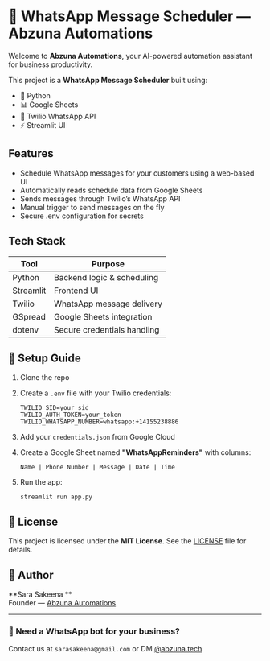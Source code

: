 # 💬 WhatsApp Message Scheduler — Abzuna Automations

Welcome to **Abzuna Automations**, your AI-powered automation assistant for business productivity.

This project is a **WhatsApp Message Scheduler** built using:
- 🐍 Python
- 📊 Google Sheets
- 💬 Twilio WhatsApp API
- ⚡ Streamlit UI

##  Features

- Schedule WhatsApp messages for your customers using a web-based UI
- Automatically reads schedule data from Google Sheets
- Sends messages through Twilio’s WhatsApp API
- Manual trigger to send messages on the fly
- Secure .env configuration for secrets

## Tech Stack

| Tool      | Purpose                      |
|-----------|------------------------------|
| Python    | Backend logic & scheduling   |
| Streamlit | Frontend UI                  |
| Twilio    | WhatsApp message delivery    |
| GSpread   | Google Sheets integration    |
| dotenv    | Secure credentials handling  |


## 🔐 Setup Guide

1. Clone the repo
2. Create a `.env` file with your Twilio credentials:
    ```
    TWILIO_SID=your_sid
    TWILIO_AUTH_TOKEN=your_token
    TWILIO_WHATSAPP_NUMBER=whatsapp:+14155238886
    ```

3. Add your `credentials.json` from Google Cloud
4. Create a Google Sheet named **"WhatsAppReminders"** with columns:
    ```
    Name | Phone Number | Message | Date | Time
    ```
5. Run the app:
    ```
    streamlit run app.py
    ```

## 📄 License

This project is licensed under the **MIT License**. See the [LICENSE](./LICENSE) file for details.

## 👤 Author

**Sara Sakeena **  
Founder — [Abzuna Automations](https://github.com/yourusername)

---

### 📨 Need a WhatsApp bot for your business?

Contact us at `sarasakeena@gmail.com` or DM [@abzuna.tech](https://instagram.com/abzuna.tech)

